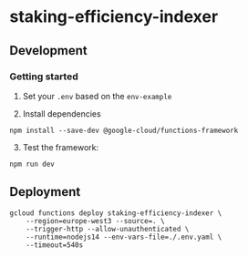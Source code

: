 # staking-efficiency-indexer

## Development

### Getting started

1. Set your `.env` based on the `env-example`

2. Install dependencies
```
npm install --save-dev @google-cloud/functions-framework
```

3. Test the framework:

```
npm run dev
```

## Deployment

```
gcloud functions deploy staking-efficiency-indexer \
    --region=europe-west3 --source=. \
    --trigger-http --allow-unauthenticated \
    --runtime=nodejs14 --env-vars-file=./.env.yaml \
    --timeout=540s
```
